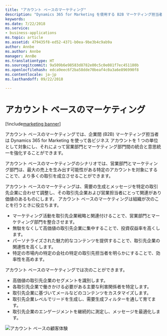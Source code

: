 ```yaml
---
title: "アカウント ベースのマーケティング"
description: "Dynamics 365 for Marketing を使用する B2B マーケティング担当者は、1 つの単位として主要なビジネス アカウントと連絡を取ることができ、組織の営業部門とマーケティング部門間の統合と意思統一を強化して、最も重要なアカウントに集中することができます。"
keywords: 
ms.date: 7/22/2018
ms.service:
- business-applications
ms.topic: article
ms.assetid: 479435f8-ed52-4371-b0ea-9be3b4c9ab9a
author: Annbe
ms.author: Annbe
manager: AnnBe
ms.translationtype: HT
ms.sourcegitcommit: 9a509b6e98583d8782e00c5c0e081f7ec451180b
ms.openlocfilehash: edca9eec6f2ba58dde70beaf4c0a3a6e896990f8
ms.contentlocale: ja-jp
ms.lasthandoff: 09/22/2018

---
```


# <a name="account-based-marketing"></a>アカウント ベースのマーケティング

[!include[marketing banner](../../includes/marketing.md)]



アカウント ベースのマーケティングでは、企業間 (B2B) マーケティング担当者は Dynamics 365 for Marketing を使って各ビジネス アカウントを 1 つの単位として対象にし、それによって営業部門とマーケティング部門間の統合と意思統一を強化することができます。

アカウント ベースのマーケティングのシナリオでは、営業部門とマーケティング部門は、最大の売上を生み出す可能性がある特定のアカウントを対象にすることで、より多くの取引を成立させることができます。

アカウント ベースのマーケティングは、需要の生成とメッセージを特定の取引先企業に合わせて調整し、その取引先企業および営業担当者にとって関連があり価値のあるものにします。 アカウント ベースのマーケティングは組織が次のことを行うときに役立ちます。

- マーケティング活動を取引先企業戦略と関連付けることで、営業部門とマーケティング部門を整合させます。
- 無駄をなくして高価値の取引先企業に集中することで、投資収益率を高くします。
- パーソナライズされた魅力的なコンテンツを提供することで、取引先企業の関連性を高くします。
- 特定の市場内の特定の会社の特定の取引先担当者を明らかにすることで、効率性を高めます。

アカウント ベースのマーケティングでは次のことができます。

- 高価値の取引先企業のセグメントを識別します。
- 各取引先企業で働きかける必要がある主要な利害関係者を特定します。
- 取引先企業に基づいてメールなどのコンテンツをカスタマイズします。
- 取引先企業レベルでリードを生成し、需要生成フィルターを通して育てます。
- 取引先企業のエンゲージメントを継続的に測定し、メッセージを最適化します。

![アカウント ベースの顧客体験](media/ABM_CustomerJourney_LeadGeneration.png  "アカウント ベースの顧客体験")


<!--
### Who uses this feature
Marketers and marketing managers
### Setup required
Administrators can easily set up and configure the feature in the app settings.
-->

